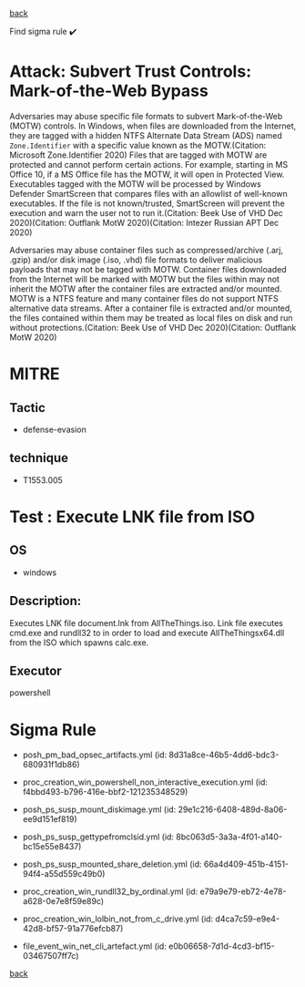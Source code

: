 
[back](../index.md)

Find sigma rule :heavy_check_mark: 

# Attack: Subvert Trust Controls: Mark-of-the-Web Bypass 

Adversaries may abuse specific file formats to subvert Mark-of-the-Web (MOTW) controls. In Windows, when files are downloaded from the Internet, they are tagged with a hidden NTFS Alternate Data Stream (ADS) named <code>Zone.Identifier</code> with a specific value known as the MOTW.(Citation: Microsoft Zone.Identifier 2020) Files that are tagged with MOTW are protected and cannot perform certain actions. For example, starting in MS Office 10, if a MS Office file has the MOTW, it will open in Protected View. Executables tagged with the MOTW will be processed by Windows Defender SmartScreen that compares files with an allowlist of well-known executables. If the file is not known/trusted, SmartScreen will prevent the execution and warn the user not to run it.(Citation: Beek Use of VHD Dec 2020)(Citation: Outflank MotW 2020)(Citation: Intezer Russian APT Dec 2020)

Adversaries may abuse container files such as compressed/archive (.arj, .gzip) and/or disk image (.iso, .vhd) file formats to deliver malicious payloads that may not be tagged with MOTW. Container files downloaded from the Internet will be marked with MOTW but the files within may not inherit the MOTW after the container files are extracted and/or mounted. MOTW is a NTFS feature and many container files do not support NTFS alternative data streams. After a container file is extracted and/or mounted, the files contained within them may be treated as local files on disk and run without protections.(Citation: Beek Use of VHD Dec 2020)(Citation: Outflank MotW 2020)

# MITRE
## Tactic
  - defense-evasion


## technique
  - T1553.005


# Test : Execute LNK file from ISO
## OS
  - windows


## Description:
Executes LNK file document.lnk from AllTheThings.iso. Link file executes cmd.exe and rundll32 to in order to load and execute AllTheThingsx64.dll from the ISO which spawns calc.exe.


## Executor
powershell

# Sigma Rule
 - posh_pm_bad_opsec_artifacts.yml (id: 8d31a8ce-46b5-4dd6-bdc3-680931f1db86)

 - proc_creation_win_powershell_non_interactive_execution.yml (id: f4bbd493-b796-416e-bbf2-121235348529)

 - posh_ps_susp_mount_diskimage.yml (id: 29e1c216-6408-489d-8a06-ee9d151ef819)

 - posh_ps_susp_gettypefromclsid.yml (id: 8bc063d5-3a3a-4f01-a140-bc15e55e8437)

 - posh_ps_susp_mounted_share_deletion.yml (id: 66a4d409-451b-4151-94f4-a55d559c49b0)

 - proc_creation_win_rundll32_by_ordinal.yml (id: e79a9e79-eb72-4e78-a628-0e7e8f59e89c)

 - proc_creation_win_lolbin_not_from_c_drive.yml (id: d4ca7c59-e9e4-42d8-bf57-91a776efcb87)

 - file_event_win_net_cli_artefact.yml (id: e0b06658-7d1d-4cd3-bf15-03467507ff7c)



[back](../index.md)
